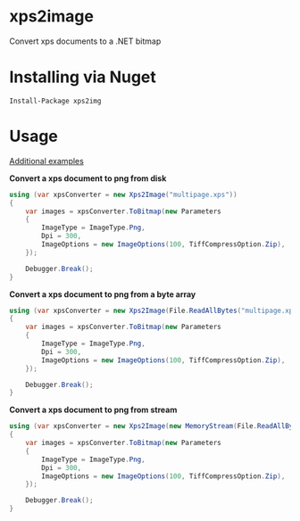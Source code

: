 xps2image
=========

Convert xps documents to a .NET bitmap

Installing via Nuget
====================

	Install-Package xps2img

Usage
=====

[Additional examples](https://github.com/peters/xps2image/blob/master/src/xps2img.tests/Xps2ImageTests.cs)

**Convert a xps document to png from disk**

```cs
using (var xpsConverter = new Xps2Image("multipage.xps"))
{
	var images = xpsConverter.ToBitmap(new Parameters
	{
		ImageType = ImageType.Png,
		Dpi = 300,
		ImageOptions = new ImageOptions(100, TiffCompressOption.Zip),                    
	});

	Debugger.Break();
}
```

**Convert a xps document to png from a byte array**

```cs
using (var xpsConverter = new Xps2Image(File.ReadAllBytes("multipage.xps")))
{
	var images = xpsConverter.ToBitmap(new Parameters
	{
		ImageType = ImageType.Png,
		Dpi = 300,
		ImageOptions = new ImageOptions(100, TiffCompressOption.Zip),                    
	});

	Debugger.Break();
}
```

**Convert a xps document to png from stream**

```cs
using (var xpsConverter = new Xps2Image(new MemoryStream(File.ReadAllBytes("multipage.xps"))))
{
	var images = xpsConverter.ToBitmap(new Parameters
	{
		ImageType = ImageType.Png,
		Dpi = 300,
		ImageOptions = new ImageOptions(100, TiffCompressOption.Zip),                    
	});

	Debugger.Break();
}
```
